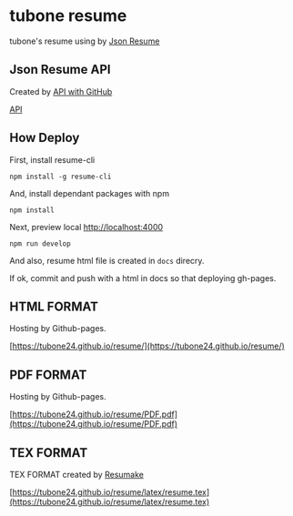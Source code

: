 # tubone resume

tubone's resume using by [Json Resume](https://jsonresume.org/)

## Json Resume API

Created by [API with GitHub](https://apiwithgithub.com/editor/tubone24/resume-json-data)

[API](https://raw.githubusercontent.com/tubone24/resume-json-data/master/resume.json)

## How Deploy

First, install resume-cli

```
npm install -g resume-cli
```

And, install dependant packages with npm

```
npm install
```

Next, preview local [http://localhost:4000](http://localhost:4000)

```
npm run develop
```

And also, resume html file is created in `docs` direcry.

If ok, commit and push with a html in docs so that deploying gh-pages. 

## HTML FORMAT

Hosting by Github-pages.

[https://tubone24.github.io/resume/](https://tubone24.github.io/resume/)

## PDF FORMAT

Hosting by Github-pages.

[https://tubone24.github.io/resume/PDF.pdf](https://tubone24.github.io/resume/PDF.pdf)

## TEX FORMAT

TEX FORMAT created by [Resumake](https://latexresu.me/)

[https://tubone24.github.io/resume/latex/resume.tex](https://tubone24.github.io/resume/latex/resume.tex)
